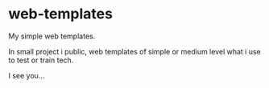 # web-templates
My simple web templates.

In small project i public, web templates of simple or medium level what i use to test or train tech.

I see you...